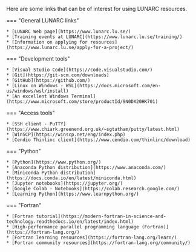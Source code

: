 Here are some links that can be of interest for using LUNARC resources.

=== "General LUNARC links"

    * [LUNARC Web page](https://www.lunarc.lu.se/)
    * [Training events at LUNARC](https://www.lunarc.lu.se/training/)
    * [Information on applying for resources](https://www.lunarc.lu.se/apply-for-a-project/)

=== "Development tools"

    * [Visual Studio Code](https://code.visualstudio.com/)
    * [Git](https://git-scm.com/downloads)
    * [GitHub](https://github.com/)
    * [Linux on Windows - WSL](https://docs.microsoft.com/en-us/windows/wsl/install)
    * [An excellent Windows Terminal](https://www.microsoft.com/store/productId/9N0DX20HK701)

=== "Access tools"

    * [SSH client - PuTTY](https://www.chiark.greenend.org.uk/~sgtatham/putty/latest.html)
    * [WinSCP](https://winscp.net/eng/index.php)
    * [Cendio Thinlinc client](https://www.cendio.com/thinlinc/download)

=== "Python"

    * [Python](https://www.python.org/)
    * [Anaconda Python distribution](https://www.anaconda.com/)
    * [Miniconda Python distribution](https://docs.conda.io/en/latest/miniconda.html)
    * [Jupyter notebooks](https://jupyter.org/)
    * [Google Colab - Notebooks](https://colab.research.google.com/)
    * [Learning Python](https://www.learnpython.org/)

=== "Fortran"

    * [Fortran tutorial](https://modern-fortran-in-science-and-technology.readthedocs.io/en/latest/index.html)
    * [High-performance parallel programming language (Fortran)](https://fortran-lang.org/)
    * [Fortran learning resources](https://fortran-lang.org/learn/)
    * [Fortran community resources](https://fortran-lang.org/community/)




